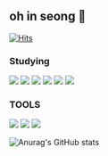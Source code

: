 ## oh in seong 👋

<!--
**ois0886/ois0886** is a ✨ _special_ ✨ repository because its `README.md` (this file) appears on your GitHub profile.

Here are some ideas to get you started:

- 🔭 I’m currently working on ...
- 🌱 I’m currently learning ...
- 👯 I’m looking to collaborate on ...
- 🤔 I’m looking for help with ...
- 💬 Ask me about ...
- 📫 How to reach me: ...
- 😄 Pronouns: ...
- ⚡ Fun fact: ...
-->
[![Hits](https://hits.seeyoufarm.com/api/count/incr/badge.svg?url=https%3A%2F%2Fgithub.com%2Fois0886&count_bg=%233D83D7&title_bg=%232AB0A5&icon=&icon_color=%23E7E7E7&title=hits&edge_flat=false)](https://hits.seeyoufarm.com)

### Studying
<img src="https://img.shields.io/badge/Kotlin-7F52FF?style=for-the-badge&logo=Kotlin&logoColor=white"/> <img src="https://img.shields.io/badge/c++-00599C?style=for-the-badge&logo=c%2B%2B&logoColor=white"> <img src="https://img.shields.io/badge/java-007396.svg?style=for-the-badge&logo=JAVA&logoColor=white"> <img src="https://img.shields.io/badge/Python-3776AB?style=for-the-badge&logo=python&logoColor=white"/> <img src="https://img.shields.io/badge/github-181717?style=for-the-badge&logo=github&logoColor=white"> <img src="https://img.shields.io/badge/git-F05032?style=for-the-badge&logo=git&logoColor=white">

### TOOLS
<img src="https://img.shields.io/badge/Eclipse-2C2255.svg?style=for-the-badge&logo=Eclipse%20IDE&logoColor=white"> <img src="https://img.shields.io/badge/Visual%20Studio%20Code-007ACC.svg?style=for-the-badge&logo=Visual%20Studio%20Code&logoColor=white"> <img src="https://img.shields.io/badge/Android%20Studio-3DDC84.svg?style=for-the-badge&logo=Android%20Studio&logoColor=white">

![Anurag's GitHub stats](https://github-readme-stats.vercel.app/api?username=ois0886&show_icons=true&theme=dark)
